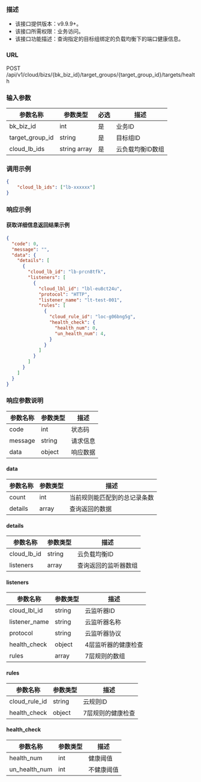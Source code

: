 ### 描述

- 该接口提供版本：v9.9.9+。
- 该接口所需权限：业务访问。
- 该接口功能描述：查询指定的目标组绑定的负载均衡下的端口健康信息。

### URL

POST /api/v1/cloud/bizs/{bk_biz_id}/target_groups/{target_group_id}/targets/health

### 输入参数

| 参数名称         | 参数类型      | 必选 | 描述           |
|-----------------|--------------|-----|---------------|
| bk_biz_id       | int          | 是  | 业务ID         |
| target_group_id | string       | 是  | 目标组ID        |
| cloud_lb_ids    | string array | 是  | 云负载均衡ID数组 |

### 调用示例

```json
{
    "cloud_lb_ids": ["lb-xxxxxx"]
}
```

### 响应示例

#### 获取详细信息返回结果示例

```json
{
  "code": 0,
  "message": "",
  "data": {
    "details": [
      {
        "cloud_lb_id": "lb-prcn8tfk",
        "listeners": [
          {
            "cloud_lbl_id": "lbl-eu8ct24u",
            "protocol": "HTTP",
            "listener_name": "lt-test-001",
            "rules": [
              {
                "cloud_rule_id": "loc-g06bng5g",
                "health_check": {
                  "health_num": 0,
                  "un_health_num": 4,
                }
              }
            ]
          }
        ]
      }
    ]
  }
}
```

### 响应参数说明

| 参数名称 | 参数类型 | 描述    |
|---------|--------|---------|
| code    | int    | 状态码   |
| message | string | 请求信息 |
| data    | object | 响应数据 |

#### data

| 参数名称 | 参数类型 | 描述                    |
|---------|--------|-------------------------|
| count   | int    | 当前规则能匹配到的总记录条数 |
| details | array  | 查询返回的数据             |

#### details

| 参数名称     | 参数类型 | 描述               |
|-------------|--------|--------------------|
| cloud_lb_id | string | 云负载均衡ID        |
| listeners   | array  | 查询返回的监听器数组  |

#### listeners

| 参数名称        | 参数类型       | 描述              |
|----------------|--------------|-------------------|
| cloud_lbl_id   | string       | 云监听器ID         |
| listener_name  | string       | 云监听器名称        |
| protocol       | string       | 云监听器协议        |
| health_check   | object       | 4层监听器的健康检查  |
| rules          | array        | 7层规则的数组       |

#### rules

| 参数名称        | 参数类型       | 描述            |
|----------------|--------------|-----------------|
| cloud_rule_id  | string       | 云规则ID         |
| health_check   | object       | 7层规则的健康检查  |

#### health_check

| 参数名称        | 参数类型 | 描述      |
|----------------|--------|-----------|
| health_num     | int    | 健康阈值   |
| un_health_num  | int    | 不健康阈值 |
